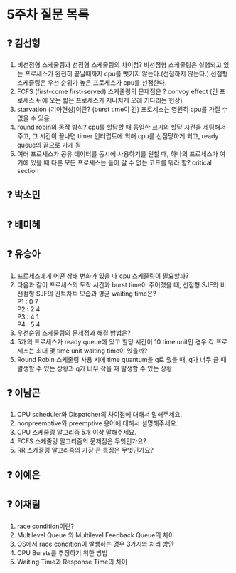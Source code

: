 # 5주차 질문 목록

## ❓ 김선형

1. 비선점형 스케줄링과 선점형 스케줄링의 차이점? 비선점형 스케줄링은 실행되고 있는 프로세스가 완전히 끝날때까지 cpu를 뺏기지 않는다.(선점하지 않는다.) 선점형 스케줄링은 우선 순위가 높은 프로세스가 cpu를 선점한다.
2. FCFS (first-come first-served) 스케줄링의 문제점은 ? convoy effect (긴 프로세스 뒤에 오는 짧은 프로세스가 지나치게 오래 기다리는 현상)
3. starvation (기아현상)이란? (burst time이 긴) 프로세스는 영원히 cpu를 가질 수 없을 수 있음.
4. round robin의 동작 방식? cpu를 할당할 때 동일한 크기의 할당 시간을 세팅해서 주고, 그 시간이 끝나면 timer 인터럽트에 의해 cpu를 선점당하게 되고, ready queue의 끝으로 가게 됨 
5. 여러 프로세스가 공유 데이터를 동시에 사용하기를 원할 때, 하나의 프로세스가 여기에 있을 때 다른 모든 프로세스는 들어 갈 수 없는 코드를 뭐라 함? critical section

## ❓ 박소민


## ❓ 배미혜


## ❓ 유승아

1. 프로세스에게 어떤 상태 변화가 있을 때 cpu 스케줄링이 필요할까?
2. 다음과 같이 프로세스의 도착 시간과 burst time이 주어졌을 때, 선점형 SJF와 비선점형 SJF의 간트차트 모습과 평균 waiting time은?<br>
  P1 : 0 7<br>
  P2 : 2 4<br>
  P3 : 4 1<br>
  P4 : 5 4<br>
3. 우선순위 스케줄링의 문제점과 해결 방법은?
4. 5개의 프로세스가 ready queue에 있고 할당 시간이 10 time unit인 경우 각 프로세스는 최대 몇 time unit waiting time이 있을까?
5. Round Robin 스케줄링 사용 시에 time quantum을 q로 줬을 때, q가 너무 클 때 발생할 수 있는 상황과 q가 너무 작을 때 발생할 수 있는 상황

## ❓ 이남곤

1. CPU scheduler와 Dispatcher의 차이점에 대해서 말해주세요.
2. nonpreemptive와 preemptive 용어에 대해서 설명해주세요.
3. CPU 스케줄링 알고리즘 5개 이상 말해주세요.
4. FCFS 스케줄링 알고리즘의 문제점은 무엇인가요?
5. RR 스케줄링 알고리즘의 가장 큰 특징은 무엇인가요?

## ❓ 이예은


## ❓ 이채림

1. race condition이란?
2. Multilevel Queue 와 Multilevel  Feedback Queue의 차이    
3. OS에서 race condition이 발생하는 경우 3가지와 처리 방안   
4. CPU Bursts를 추정하기 위한 방법    
5. Waiting Time과 Response Time의 차이
